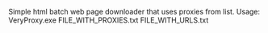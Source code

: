 Simple html batch web page downloader that uses proxies from list. 
Usage: VeryProxy.exe FILE_WITH_PROXIES.txt FILE_WITH_URLS.txt